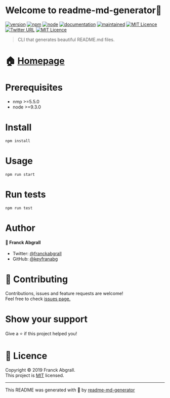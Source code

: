 # Welcome to readme-md-generator👋
[![version](https://img.shields.io/badge/version-0.5.0-blue.svg)](https://semver.org)
[![npm](https://img.shields.io/badge/npm->=5.5.0-blue.svg)](https://semver.org)
[![node](https://img.shields.io/badge/node->=9.5.0-blue.svg)](https://semver.org)
[![documentation](https://img.shields.io/badge/documentation-yes-green.svg)](https://semver.org)
[![maintained](https://img.shields.io/badge/maintained-yes-green.svg)](https://semver.org)
[![MIT Licence](https://img.shields.io/badge/Licence-MIT-yellow.svg)](https://semver.org)
[![Twitter URL](https://img.shields.io/twitter/url/https/twitter.com/bukotsunikki.svg?style=social&label=Follow%20%40franckabgrall)](https://twitter.com/bukotsunikki)
[![MIT Licence](https://img.shields.io/badge/213-white.svg)](https://semver.org)
>CLI that generates beautiful README.md files.

# 🏠 [Homepage]()
# Prerequisites
* nmp >=5.5.0
* node >=9.3.0

# Install
```
npm install
```
# Usage
```
npm run start
```
# Run tests
```
npm run test
```
# Author
#### 🤵 Franck Abgrall
* Twitter: [@franckabgrall]()
* GitHub: [@keyfranabg]()
# 🤝 Contributing
Contributions, issues and feature requests are welcome!<br>
Feel free to check [issues page.]()
# Show your support
Give a ⭐ if this project helped you!

# 📝 Licence
Copyright © 2019 Franck Abgrall.<br>
This project is [MIT]() licensed.

---

This README was generated with 🧡 by [readme-md-generator]() 
